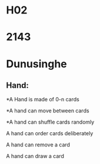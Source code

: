 # H02

# 2143

# Dunusinghe

## Hand:
*A Hand is made of 0-n cards

*A hand can move between cards

*A hand can shuffle cards randomly

A hand can order cards deliberately

A hand can remove a card

A hand can draw a card

